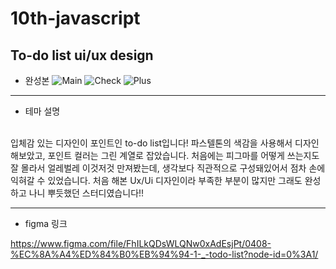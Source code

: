 # 10th-javascript
To-do list ui/ux design 
----------------------
- 완성본 
![Main](https://lh3.googleusercontent.com/fife/AAWUweWynJYzD_gPuC4F52cvog5C8voNn6mjPpNdfuvMQpiE7zn_vx6AiZAogyyGjSsbQFF8chL59d78q6iq3GsgFSRGOhXWQXmBYBu7QaL7cCtcuICol1o7PgL-wkbP-WgEoJU35W5NKisEii8kAl06eRHDqGRVxPddX3aTF2EV8xTPYGVtmSupndbRus16o9i16YxOUi1qPOnWBhr-hifTao2symiowfDBW08TZzsIYyadVf6Vi2hIbU5Cg7NqQ4RgEzIcPK1BCVc5CjfA96vvQjZjJVDh3ZBJHFYxYrR0-vgslJVmyB2ALb4DovS4L8hLahs-O3OXzqp41mWe-A4nMfzY6y2qDRXkkrkpBA2O1tXC4iyIbF4sqeWVj8ARMhpUNXZUIFMCvqTZSHrmrT-dg_SlunVt-5PU1uSJgiJEMTQsRlozlHng0KILgk6P171gLA2LfJCsmKFArJ30HRwoByPVq1djVX_d4almC66gkb1M2TgmnyhYWMfLelHWKm-PUQ9nLrqeFvF2uAQlm03PUi89LR2LjicZBGuXAtFb1KWffxV44QPAqsx19h1pS-1vKas-tNZe1XH5J6ir6ZCa7jAHQE8BfYpLFPC27wk5ukCwk2l1ZpR9T-jgo0RpsM0VhrJNAcETUsCFpv_0dkgvNCEs2G0BMaZumg4_hDds2IO3iLfWoz-uvCjBsud_-KZ_Ud6gS2TLww5gWP7htto-QTJqAwfDZ1OMZC7kT7odF8MxLDVp3wJSKEpWbvh5zCIhhONWZb38kZ1Hmw=w2880-h1382)
![Check](https://lh3.googleusercontent.com/fife/AAWUweUAl8tVmFNJ8YrAKuObjSADf-esepxnewIrsGbr-NVuyliWFv3IlFQ9g02F4eU_XpFtBHbDYl_cSlEtCrYgqcR73kF7JlJJa6VU5wUp96IvtUKQo05D7tPySQNHtzx4MOTVAdNV4XhLk32gk9D5JUBaVffE2YChXdh_mMBarm8s1ObdHK1qmhkhScDkHGuTIc2oFzf_jl7RmRZUNXWm16Y-cB1CX2wySV_MIjRAS9przt0v4DAJnH6qADoTQcTv3yAWjudUpv-d7LMfaHSETiQn6yonEyXFBle6Czll1AAITbgFCrCgroGRs5PC8L0SJY9qvGEoU-ZNygnT5tthQtLh-OtpvW3eQiStI6hNg8S49QDiIwzuZZG6nABVPyO2jGQpkXdN1rQQ1Cnz0fjshinD9mCk3ZsAB0AiKT4mcaHzcs8pET3VFpX9DO2uzILjPAx7bdRQXU4jjWAHQtzoDHSfmaYD7Wjy39uBjyd7tCUqnvXysr3xEyz35WaNDX_lWfscK67RgE32Ne_yL-QHbXrtizLE2-C3fNemzR-bgH4P8fRl_slG44MTzorpRnMRdxxNOmKnukxrRlfkKNgNedaTgzH39ftzpdEA-Dove9Cig9gzGUK5s12ZnQ24hVs-IDy1xZEEGlhy2SvbeSBeI_ZWtbuTuw8jI7xQshsO8Sh7w4OXIT3uqaifdoxc5kjNaS8zdFhq9BglnUCO8cLxctLgbDoacWEXipVo8F-OMj9j_xAgqzPCH0VA-hI5FSbnujUTUD7ZuhlnIg=w2880-h1382)
![Plus](https://lh3.googleusercontent.com/fife/AAWUweXEJre46C3YK2FWeb_aYhBNXSNphh9x7TR4hkVqorv2qyxaNw7eJbs4GTWnd1-EO8JizhmHA-3BqK8VCTI_VesLJJF0g78ya9LdtCNFTHwWYFPq09Nl5l9EHPko6at5eAVzDyVy1TqR2OKbL_49fU5WMqzxelVh3YG4Z2UDuZrhYFZY9TbEGd9VoVT9p3kt5KIPvf5D_FyZ5gb8ZQY5Ilb6EoXpIYMDbObJ7930ebBqEgPrRqgwM14ReRFCo_fT8hNgtuT4pBg3y5iz8ogP64NLjS6pm8Ag_7h1cJTXAHNKcuSYxQdYoTKoL1u1nr3826bmH9-otUqx2s738V5UMdh7S_rsyHthLoX9TpHQ91YEhdbf821_RcvLS6NziDYLaEEOhlu-vVqdsQkxXMpBTQBnd5IYgZB_1Ju-CnN-Pdn7E1sj5gDugmy8lJHGieYJqJexsluH6F6KYD_b_w6I83Nbl0fFy4-0YR2sBwj4ceOUKubCviblYAw2u38EzFB1JwTo53YUadIiEubkIVaLLUTH5-mUPbZLJ-FMpHW-rZSwSCUIEAGq231OVEiEak3Ma-7jPcV-bPbr8LRHg-0yDyDi-UaJUTNzXyASJRup9drUimVc3v46y4cSgaVOkQKjytYHW0ZTa0IWuK4OJ7ppgnhMwECHKOaaCS4V4TaAJJIH0QOgnWIJh7TlAQRYKKo9S0N82x0C1XlwHvXFcAY7EShMPUSrxg363lghJ_hKa731WG_Tmvr59HAzYYAF-TemLwC2JtP1IWQsUg=w1770-h1382)

* * *
- 테마 설명
 </br>
입체감 있는 디자인이 포인트인 to-do list입니다!
파스텔톤의 색감을 사용해서 디자인해보았고, 포인트 컬러는 그린 계열로 잡았습니다.
처음에는 피그마를 어떻게 쓰는지도 잘 몰라서 얼레벌레 이것저것 만져봤는데, 생각보다 직관적으로 구성돼있어서 점차 손에 익혀갈 수 있었습니다.
처음 해본 Ux/Ui 디자인이라 부족한 부분이 많지만 그래도 완성하고 나니 뿌듯했던 스터디였습니다!!
</br>

* * *
- figma 링크

<https://www.figma.com/file/FhILkQDsWLQNw0xAdEsjPt/0408-%EC%8A%A4%ED%84%B0%EB%94%94-1-_-todo-list?node-id=0%3A1/>

